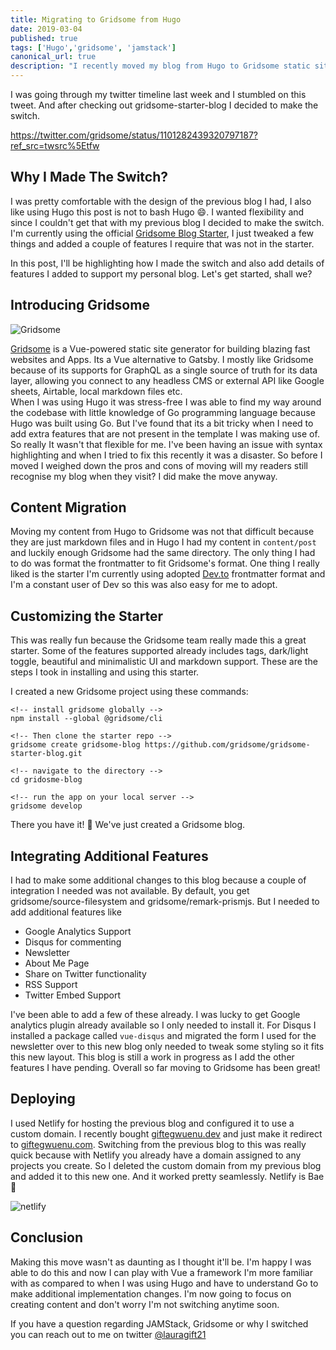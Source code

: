 ```yaml
---
title: Migrating to Gridsome from Hugo
date: 2019-03-04
published: true
tags: ['Hugo','gridsome', 'jamstack']
canonical_url: true
description: "I recently moved my blog from Hugo to Gridsome static site generator. its great to adopt change I did because I wanted a more flexible solution and Gridsome offers that and more."
---
```


I was going through my twitter timeline last week and I stumbled on this tweet. And after checking out gridsome-starter-blog I decided to make the switch.

https://twitter.com/gridsome/status/1101282439320797187?ref_src=twsrc%5Etfw

## Why I Made The Switch?
I was pretty comfortable with the design of the previous blog I had, I also like using Hugo this post is not to bash Hugo 😄. I wanted flexibility and since I couldn't get that with my previous blog I decided to make the switch. I'm currently using the official [Gridsome Blog Starter](https://github.com/gridsome/gridsome-starter-blog), I just tweaked a few things and added a couple of features I require that was not in the starter.

In this post, I'll be highlighting how I made the switch and also add details of features I added to support my personal blog. Let's get started, shall we?

## Introducing Gridsome

![Gridsome](https://d2mxuefqeaa7sj.cloudfront.net/s_3D517D01AFC7E74C96BBEC559A051E8481EFE4E7CA50AF0EC2D3A5EA7519BF92_1548180739910_Screen+Shot+2019-01-22+at+7.11.51+PM.png)

[Gridsome](https://gridsome.org) is a Vue-powered static site generator for building blazing fast websites and Apps. Its a Vue alternative to Gatsby. I mostly like Gridsome because of its supports for GraphQL as a single source of truth for its data layer, allowing you connect to any headless CMS or external API like Google sheets, Airtable, local markdown files etc.  
When I was using Hugo it was stress-free I was able to find my way around the codebase with little knowledge of Go programming language because Hugo was built using Go. But I've found that its a bit tricky when I need to add extra features that are not present in the template I was making use of. So really It wasn't that flexible for me. I've been having an issue with syntax highlighting and when I tried to fix this recently it was a disaster. So before I moved I weighed down the pros and cons of moving will my readers still recognise my blog when they visit?  I did make the move anyway.

## Content Migration
Moving my content from Hugo to Gridsome was not that difficult because they are just markdown files and in Hugo I had my content in `content/post` and luckily enough Gridsome had the same directory. The only thing I had to do was format the frontmatter to fit Gridsome's format. One thing I really liked is the starter I'm currently using adopted [Dev.to](dev.to) frontmatter format and I'm a constant user of Dev so this was also easy for me to adopt.

## Customizing the Starter
This was really fun because the Gridsome team really made this a great starter. Some of the features supported already includes tags, dark/light toggle, beautiful and minimalistic UI and markdown support. These are the steps I took in installing and using this starter.

I created a new Gridsome project using these commands:

```
<!-- install gridsome globally -->
npm install --global @gridsome/cli

<!-- Then clone the starter repo -->
gridsome create gridsome-blog https://github.com/gridsome/gridsome-starter-blog.git

<!-- navigate to the directory -->
cd gridosme-blog

<!-- run the app on your local server -->
gridsome develop
```
There you have it! 🎉 We've just created a Gridsome blog.


## Integrating Additional Features
I had to make some additional changes to this blog because a couple of integration I needed was not available. By default, you get gridsome/source-filesystem and gridsome/remark-prismjs. But I needed to add additional features like 
 - Google Analytics Support
 - Disqus for commenting
 - Newsletter
 - About Me Page
 - Share on Twitter functionality
 - RSS Support
 - Twitter Embed Support


 I've been able to add a few of these already. I was lucky to get Google analytics plugin already available so I only needed to install it. For Disqus I installed a package called `vue-disqus` and migrated the form I used for the newsletter over to this new blog only needed to tweak some styling so it fits this new layout.  This blog is still a work in progress as I add the other features I have pending. Overall so far moving to Gridsome has been great!

## Deploying
I used Netlify for hosting the previous blog and configured it to use a custom domain. I recently bought [giftegwuenu.dev](giftegwuenu.dev) and just make it redirect to [giftegwuenu.com](giftegwuenu.com). Switching from the previous blog to this was really quick because with Netlify you already have a domain assigned to any projects you create. So I deleted the custom domain from my previous blog and added it to this new one. And it worked pretty seamlessly. Netlify is Bae 💚  

![netlify](https://res.cloudinary.com/practicaldev/image/fetch/s--u0zM2jbF--/c_limit%2Cf_auto%2Cfl_progressive%2Cq_auto%2Cw_880/https://res.cloudinary.com/lauragift/image/upload/v1551708884/Screen_Shot_2019-03-04_at_2.50.52_PM_h7seox.png)

## Conclusion
Making this move wasn't as daunting as I thought it'll be. I'm happy I was able to do this and now I can play with Vue a framework I'm more familiar with as compared to when I was using Hugo and have to understand Go to make additional implementation changes. I'm now going to focus on creating content and don't worry I'm not switching anytime soon.

If you have a question regarding JAMStack, Gridsome or why I switched you can reach out to me on twitter [@lauragift21](www.twitter.com/lauragift21)
